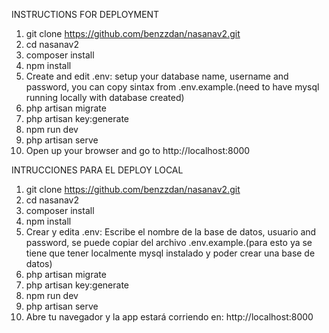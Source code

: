 INSTRUCTIONS FOR DEPLOYMENT

1. git clone https://github.com/benzzdan/nasanav2.git
2. cd nasanav2
3. composer install
4. npm install
5. Create and edit .env: 
    setup your database name, username and password, you can copy sintax from .env.example.(need to have mysql running locally with database created)
6. php artisan migrate
7. php artisan key:generate
8. npm run dev
9. php artisan serve
10. Open up your browser and go to http://localhost:8000


INTRUCCIONES PARA EL DEPLOY LOCAL

1. git clone https://github.com/benzzdan/nasanav2.git
2. cd nasanav2
3. composer install
4. npm install
5. Crear y edita .env: 
    Escribe el nombre de la base de datos, usuario and password, se puede copiar del archivo .env.example.(para esto ya se tiene que tener localmente mysql instalado y poder crear una base de datos)
6. php artisan migrate
7. php artisan key:generate
8. npm run dev
9. php artisan serve
10. Abre tu navegador y la app estará corriendo en: http://localhost:8000


